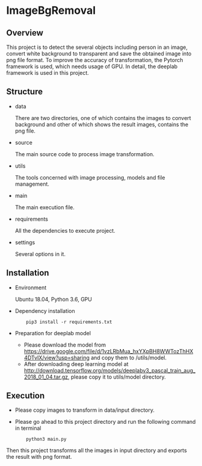 # ImageBgRemoval

## Overview

This project is to detect the several objects including person in an image, convert white background to transparent and 
save the obtained image into png file format. To improve the accuracy of transformation, the Pytorch framework is used, 
which needs usage of GPU. In detail, the deeplab framework is used in this project.

## Structure

- data

    There are two directories, one of which contains the images to convert background and other of which shows the 
    result images, contains the png file.

- source
    
    The main source code to process image transformation.
    
- utils

    The tools concerned with image processing, models and file management.

- main

    The main execution file.

- requirements
    
    All the dependencies to execute project.

- settings

    Several options in it.

## Installation

- Environment

    Ubuntu 18.04, Python 3.6, GPU

- Dependency installation
    
    ```
        pip3 install -r requirements.txt
    ```

- Preparation for deeplab model
    
    * Please download the model from https://drive.google.com/file/d/1vzLRbMua_hxYXpBH8WWTozThHX4DTvIX/view?usp=sharing 
    and copy them to /utils/model.
    * After downloading deep learning model at 
    http://download.tensorflow.org/models/deeplabv3_pascal_train_aug_2018_01_04.tar.gz, please copy it to 
    utils/model directory.
    
## Execution

- Please copy images to transform in data/input directory.

- Please go ahead to this project directory and run the following command in terminal
    
    ```
        python3 main.py
    ```

Then this project transforms all the images in input directory and exports the result with png format.
